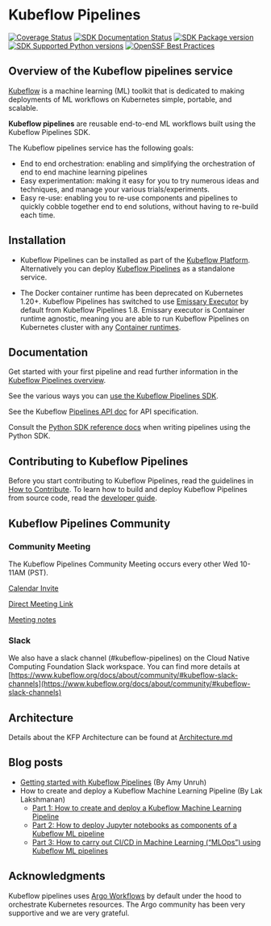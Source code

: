 # Kubeflow Pipelines

[![Coverage Status](https://coveralls.io/repos/github/kubeflow/pipelines/badge.svg?branch=master)](https://coveralls.io/github/kubeflow/pipelines?branch=master)
[![SDK Documentation Status](https://readthedocs.org/projects/kubeflow-pipelines/badge/?version=latest)](https://kubeflow-pipelines.readthedocs.io/en/stable/?badge=latest)
[![SDK Package version](https://img.shields.io/pypi/v/kfp?color=%2334D058&label=pypi%20package)](https://pypi.org/project/kfp)
[![SDK Supported Python versions](https://img.shields.io/pypi/pyversions/kfp.svg?color=%2334D058)](https://pypi.org/project/kfp)
[![OpenSSF Best Practices](https://www.bestpractices.dev/projects/9938/badge)](https://www.bestpractices.dev/projects/9938)

## Overview of the Kubeflow pipelines service

[Kubeflow](https://www.kubeflow.org/) is a machine learning (ML) toolkit that is dedicated to making deployments of ML workflows on Kubernetes simple, portable, and scalable.

**Kubeflow pipelines** are reusable end-to-end ML workflows built using the Kubeflow Pipelines SDK.

The Kubeflow pipelines service has the following goals:

* End to end orchestration: enabling and simplifying the orchestration of end to end machine learning pipelines
* Easy experimentation: making it easy for you to try numerous ideas and techniques, and manage your various trials/experiments.
* Easy re-use: enabling you to re-use components and pipelines to quickly cobble together end to end solutions, without having to re-build each time.

## Installation

* Kubeflow Pipelines can be installed as part of the [Kubeflow Platform](https://www.kubeflow.org/docs/started/installing-kubeflow/#kubeflow-platform). Alternatively you can deploy [Kubeflow Pipelines](https://www.kubeflow.org/docs/components/pipelines/operator-guides/installation/) as a standalone service.

* The Docker container runtime has been deprecated on Kubernetes 1.20+. Kubeflow Pipelines has switched to use [Emissary Executor](https://www.kubeflow.org/docs/components/pipelines/legacy-v1/installation/choose-executor/#emissary-executor) by default from Kubeflow Pipelines 1.8. Emissary executor is Container runtime agnostic, meaning you are able to run Kubeflow Pipelines on Kubernetes cluster with any [Container runtimes](https://kubernetes.io/docs/setup/production-environment/container-runtimes/).

## Documentation

Get started with your first pipeline and read further information in the [Kubeflow Pipelines overview](https://www.kubeflow.org/docs/components/pipelines/overview/).

See the various ways you can [use the Kubeflow Pipelines SDK](https://kubeflow-pipelines.readthedocs.io/en/stable/).

See the Kubeflow [Pipelines API doc](https://www.kubeflow.org/docs/components/pipelines/reference/api/kubeflow-pipeline-api-spec/) for API specification.

Consult the [Python SDK reference docs](https://kubeflow-pipelines.readthedocs.io/en/stable/) when writing pipelines using the Python SDK.

## Contributing to Kubeflow Pipelines

Before you start contributing to Kubeflow Pipelines, read the guidelines in [How to Contribute](./CONTRIBUTING.md). To learn how to build and deploy Kubeflow Pipelines from source code, read the [developer guide](./developer_guide.md).

## Kubeflow Pipelines Community

### Community Meeting

The Kubeflow Pipelines Community Meeting occurs every other Wed 10-11AM (PST).

[Calendar Invite](https://calendar.google.com/event?action=TEMPLATE&tmeid=NTdoNG5uMDBtcnJlYmdlOWt1c2lkY25jdmlfMjAxOTExMTNUMTgwMDAwWiBqZXNzaWV6aHVAZ29vZ2xlLmNvbQ&tmsrc=jessiezhu%40google.com&scp=ALL)

[Direct Meeting Link](https://zoom.us/j/92607298595?pwd%3DVlKLUbiguGkbT9oKbaoDmCxrhbRop7.1&sa=D&source=calendar&ust=1736264977415448&usg=AOvVaw1EIkjFsKy0d4yQPptIJS3x)

[Meeting notes](http://bit.ly/kfp-meeting-notes)

### Slack

We also have a slack channel (#kubeflow-pipelines) on the Cloud Native Computing Foundation Slack workspace. You can find more details at [https://www.kubeflow.org/docs/about/community/#kubeflow-slack-channels](https://www.kubeflow.org/docs/about/community/#kubeflow-slack-channels)

## Architecture

Details about the KFP Architecture can be found at [Architecture.md](docs/Architecture.md)

## Blog posts

* [Getting started with Kubeflow Pipelines](https://cloud.google.com/blog/products/ai-machine-learning/getting-started-kubeflow-pipelines) (By Amy Unruh)
* How to create and deploy a Kubeflow Machine Learning Pipeline (By Lak Lakshmanan)
  * [Part 1: How to create and deploy a Kubeflow Machine Learning Pipeline](https://medium.com/data-science/how-to-create-and-deploy-a-kubeflow-machine-learning-pipeline-part-1-efea7a4b650f)
  * [Part 2: How to deploy Jupyter notebooks as components of a Kubeflow ML pipeline](https://medium.com/data-science/how-to-deploy-jupyter-notebooks-as-components-of-a-kubeflow-ml-pipeline-part-2-b1df77f4e5b3)
  * [Part 3: How to carry out CI/CD in Machine Learning (“MLOps”) using Kubeflow ML pipelines](https://medium.com/data-science/google-cloud/how-to-carry-out-ci-cd-in-machine-learning-mlops-using-kubeflow-ml-pipelines-part-3-bdaf68082112)

## Acknowledgments

Kubeflow pipelines uses [Argo Workflows](https://github.com/argoproj/argo-workflows) by default under the hood to orchestrate Kubernetes resources. The Argo community has been very supportive and we are very grateful.

